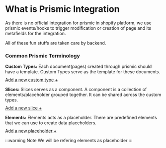 # What is Prismic Integration
As there is no official integration for prismic in shopify platform, we use prismic events/hooks to trigger modification or creation of page and its metafields for the integration.

All of these fun stuffs are taken care by backend.

### Common Prismic Terminology
**Custom Types:**
Each document(pages) created through prismic should have a template. Custom Types serve as the template for these documents.

<a href="./custom-types.html" class="green-link" style="display: block;margin-top:-5px">Add a new custom type +</a>


**Slices:**
Slices serves as a component. A component is a collection of elements/placeholder grouped together. It can be shared across the custom types.

<a href="./slices.html" class="green-link" style="display: block;margin-top:-5px">Add a new slice +</a>


**Elements:**
Elements acts as a placeholder. There are predefined elements that we can use to create data placeholders.

<a href="./slices.html#element-zone" class="green-link" style="display: block;margin-top:-5px">Add a new placeholder +</a>

:::warning Note
We will be refering elements as placeholder
:::
